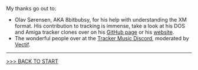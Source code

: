 My thanks go out to:

- Olav Sørensen, AKA 8bitbubsy, for his help with understanding the XM format. His contribution to tracking is immense, take a look at his DOS and Amiga tracker clones over on his [GitHub page](https://github.com/8bitbubsy) or his [website](https://16-bits.org/).
- The wonderful people over at the [Tracker Music Discord](https://discord.gg/4TD8mxtw), moderated by [Vectif](https://www.youtube.com/c/Vectif).

---

[>>> BACK TO START](../README.md)
